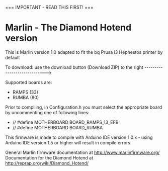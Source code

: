 === IMPORTANT - READ THIS FIRST! ===

Marlin - The Diamond Hotend version
===

This is Marlin version 1.0 adapted to fit the bq Prusa i3 Hephestos printer by default

To download: use the download button (Download ZIP) to the right ----------------------------->

Supported boards are:
 * RAMPS (33)
 * RUMBA (80)

Prior to compiling, in Configuration.h you must select the appropriate board by uncommenting one of following lines:
* //  #define MOTHERBOARD BOARD_RAMPS_13_EFB
* //  #define MOTHERBOARD BOARD_RUMBA

This firmware is made to compile with Arduino IDE version 1.0.x - using Arduino IDE version 1.5 or higher will result in compile errors

General Marlin firmware documentation at http://www.marlinfirmware.org/
Documentation for the Diamond Hotend at http://reprap.org/wiki/Diamond_Hotend/
